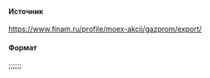 #### Источник
https://www.finam.ru/profile/moex-akcii/gazprom/export/

#### Формат
<DATE>;<TIME>;<OPEN>;<HIGH>;<LOW>;<CLOSE>;<VOL>